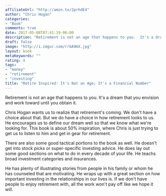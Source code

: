 ```yaml
---
affiliateUrl: "http://amzn.to/2prhdE4"
author: "Chris Hogan"
categories:
- "Book"
comments: true
date: 2017-05-08T07:41:19-06:00
description: "Retirement is not an age that happens to you.  It's a dream that you envision and work toward until you obtain it."
draft: false
image: "http://i.imgur.com/rrbA9mX.jpg"
layout: book
metaKeywords: ""
rating: 4
tags:
- "money"
- "retirement"
- "investing"
title: "Retire Inspired: It's Not an Age; It's a Financial Number"
---
```


Retirement is not an age that happens to you.  It's a dream that you envision and work toward until you obtain it.

Chris Hogan wants us to realize that retirement's coming.  We don't have a choice about that.  But we do have a choice in how retirement looks to us.  He encourages us to define our dream well so that we know what we're looking for.  This book is about 50% inspiration, where Chris is just trying to get us to listen to him and get in gear for retirement.

There are also some good tactical portions to the book as well.  He doesn't get into stock picks or super-specific investing advice.  He does lay out some good sections on what to do in every decade of your life.  He teachs broad investment categories and insurances.  

He has plenty of illustrating stories from people in his family or whom he has counseled that are motivating.  He wraps up with a great section on how important investing in the relationships in our lives is.  If we don't have people to enjoy retirement with, all the work won't pay off like we hope it will.

<!--more-->
